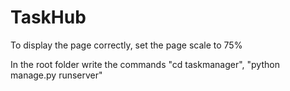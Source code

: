 # TaskHub

To display the page correctly, set the page scale to 75%

In the root folder write the commands "cd taskmanager", "python manage.py runserver"
